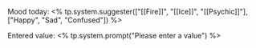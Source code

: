 Mood today: <% tp.system.suggester(["[[Fire]]", "[[Ice]]", "[[Psychic]]"], ["Happy", "Sad", "Confused"]) %>

Entered value: <% tp.system.prompt("Please enter a value") %>
